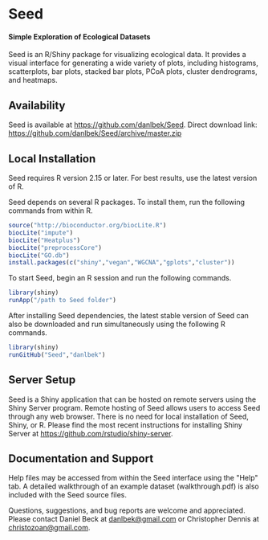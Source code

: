 # Seed
#### Simple Exploration of Ecological Datasets

Seed is an R/Shiny package for visualizing ecological data. It provides a visual interface for generating a wide variety of plots, including histograms, scatterplots, bar plots, stacked bar plots, PCoA plots, cluster dendrograms, and heatmaps.

## Availability

Seed is available at https://github.com/danlbek/Seed.
Direct download link: https://github.com/danlbek/Seed/archive/master.zip

## Local Installation

Seed requires R version 2.15 or later. For best results, use the latest version of R.

Seed depends on several R packages. To install them, run the following commands from within R.
```r
source("http://bioconductor.org/biocLite.R") 	
biocLite("impute")
biocLite("Heatplus")
biocLite("preprocessCore")
biocLite("GO.db")
install.packages(c("shiny","vegan","WGCNA","gplots","cluster"))
```

To start Seed, begin an R session and run the following commands.
```r
library(shiny)
runApp("/path to Seed folder")
```

After installing Seed dependencies, the latest stable version of Seed can also be downloaded and run simultaneously using the following R commands.
```r
library(shiny)
runGitHub("Seed","danlbek")
```

## Server Setup

Seed is a Shiny application that can be hosted on remote servers using the Shiny Server program. Remote hosting of Seed allows users to access Seed through any web browser. There is no need for local installation of Seed, Shiny, or R. Please find the most recent instructions for installing Shiny Server at https://github.com/rstudio/shiny-server. 


## Documentation and Support
Help files may be accessed from within the Seed interface using the "Help" tab. A detailed walkthrough of an example dataset (walkthrough.pdf) is also included with the Seed source files. 

Questions, suggestions, and bug reports are welcome and appreciated. Please contact Daniel Beck at danlbek@gmail.com or Christopher Dennis at christozoan@gmail.com.

